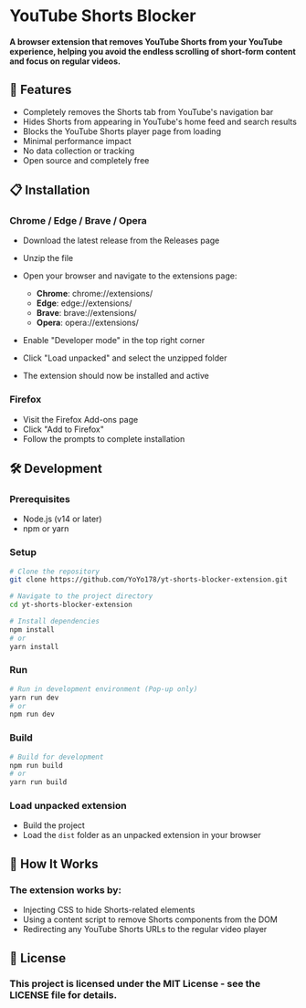 # YouTube Shorts Blocker
#### A browser extension that removes YouTube Shorts from your YouTube experience, helping you avoid the endless scrolling of short-form content and focus on regular videos.

## 🚀 Features
- Completely removes the Shorts tab from YouTube's navigation bar
- Hides Shorts from appearing in YouTube's home feed and search results
- Blocks the YouTube Shorts player page from loading
- Minimal performance impact
- No data collection or tracking
- Open source and completely free

## 📋 Installation
### Chrome / Edge / Brave / Opera

- Download the latest release from the Releases page
- Unzip the file
- Open your browser and navigate to the extensions page:
  - **Chrome**: chrome://extensions/
  - **Edge**: edge://extensions/
  - **Brave**: brave://extensions/
  - **Opera**: opera://extensions/

- Enable "Developer mode" in the top right corner
- Click "Load unpacked" and select the unzipped folder
- The extension should now be installed and active

### Firefox

- Visit the Firefox Add-ons page
- Click "Add to Firefox"
- Follow the prompts to complete installation

## 🛠️ Development
### Prerequisites

- Node.js (v14 or later)
- npm or yarn

### Setup
```bash
# Clone the repository
git clone https://github.com/YoYo178/yt-shorts-blocker-extension.git

# Navigate to the project directory
cd yt-shorts-blocker-extension

# Install dependencies
npm install
# or
yarn install
```

### Run
```bash
# Run in development environment (Pop-up only)
yarn run dev
# or
npm run dev
```

### Build
```bash
# Build for development
npm run build
# or
yarn run build
```

### Load unpacked extension
- Build the project
- Load the `dist` folder as an unpacked extension in your browser

## 🔄 How It Works
### The extension works by:

- Injecting CSS to hide Shorts-related elements
- Using a content script to remove Shorts components from the DOM
- Redirecting any YouTube Shorts URLs to the regular video player

## 📜 License
### This project is licensed under the MIT License - see the LICENSE file for details.